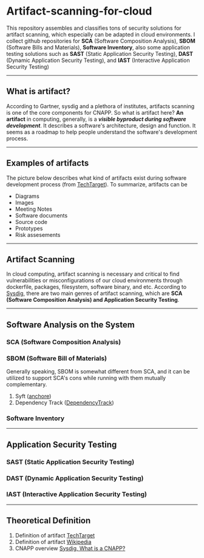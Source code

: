 # Artifact-scanning-for-cloud

This repository assembles and classifies tons of security solutions for artifact scanning, which especially can be adapted in cloud environments. I collect github repositories for **SCA** (Software Composition Analysis), **SBOM** (Software Bills and Materials), **Software Inventory**, also some application testing solutions such as **SAST** (Static Application Security Testing), **DAST** (Dynamic Application Security Testing), and **IAST** (Interactive Application Security Testing)

---
## What is artifact?

According to Gartner, sysdig and a plethora of institutes, artifacts scanning is one of the core components for CNAPP. So what is artifact here? **An artifact** in computing, generally, is a ***visible byproduct during software development***. It describes a software's architecture, design and function. It seems as a roadmap to help people understand the software's development process.

---
## Examples of artifacts
The picture below describes what kind of artifacts exist during software development process (from [TechTarget](https://www.techtarget.com/searchsoftwarequality/definition/artifact-software-development#:~:text=An%20artifact%20is%20a%20byproduct,models%2C%20printed%20documents%20or%20scripts.)). To summarize, artifacts can be

* Diagrams
* Images
* Meeting Notes
* Software documents
* Source code
* Prototypes
* Risk assesements

---
## Artifact Scanning
In cloud computing, artifact scanning is necessary and critical to find vulnerabilities or misconfigurations of our cloud environments through dockerfile, packages, filesystem, software binary, and etc. According to [Sysdig](https://sysdig.com/learn-cloud-native/cloud-security/cloud-native-application-protection-platform-cnapp-fundamentals/), there are two main genres of artifact scanning, which are **SCA (Software Composition Analysis) and Application Security Testing**.

---
## Software Analysis on the System
### SCA (Software Composition Analysis)


### SBOM (Software Bill of Materials)
Generally speaking, SBOM is somewhat different from SCA, and it can be utilized to support SCA's cons while running with them mutually complementary.

1. Syft ([anchore](https://github.com/anchore/syft))
2. Dependency Track ([DependencyTrack](https://github.com/DependencyTrack/dependency-track))

### Software Inventory

---
## Application Security Testing
### SAST (Static Application Security Testing)

### DAST (Dynamic Application Security Testing)

### IAST (Interactive Application Security Testing)
---

## Theoretical Definition

1. Definition of artifact [TechTarget](https://www.techtarget.com/searchsoftwarequality/definition/artifact-software-development#:~:text=An%20artifact%20is%20a%20byproduct,models%2C%20printed%20documents%20or%20scripts.)
2. Definition of artifact [Wikipedia](https://en.wikipedia.org/wiki/Artifact_(software_development))
3. CNAPP overview [Sysdig, What is a CNAPP?](https://sysdig.com/learn-cloud-native/cloud-security/cloud-native-application-protection-platform-cnapp-fundamentals/)